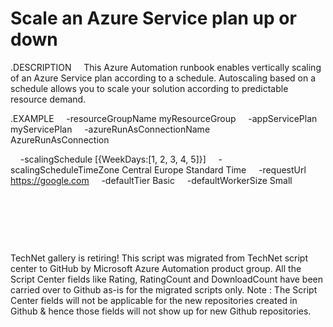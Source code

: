 ﻿Scale an Azure Service plan up or down
======================================

            

.DESCRIPTION
    This Azure Automation runbook enables vertically scaling of an Azure Service plan according to a schedule. Autoscaling based on a schedule allows you to scale your solution according to predictable resource demand.

.EXAMPLE
    -resourceGroupName myResourceGroup
    -appServicePlan myServicePlan
    -azureRunAsConnectionName AzureRunAsConnection      

    -scalingSchedule [{WeekDays:[1, 2, 3, 4, 5]}]
    -scalingScheduleTimeZone Central Europe Standard Time
    -requestUrl https://google.com
    -defaultTier Basic
    -defaultWorkerSize Small


 


 

 

        
    
TechNet gallery is retiring! This script was migrated from TechNet script center to GitHub by Microsoft Azure Automation product group. All the Script Center fields like Rating, RatingCount and DownloadCount have been carried over to Github as-is for the migrated scripts only. Note : The Script Center fields will not be applicable for the new repositories created in Github & hence those fields will not show up for new Github repositories.
